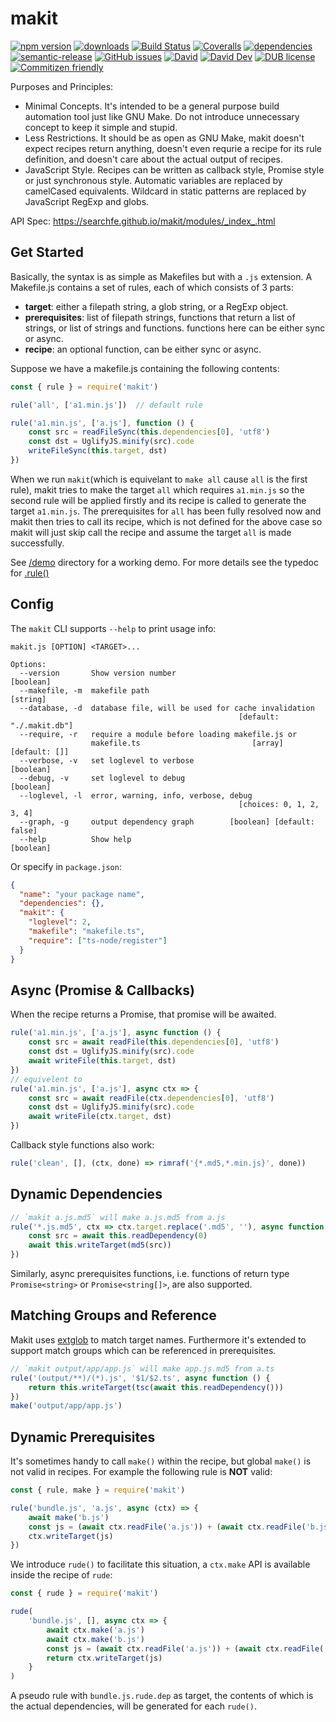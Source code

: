 # makit
[![npm version](https://img.shields.io/npm/v/makit.svg)](https://www.npmjs.org/package/makit)
[![downloads](https://img.shields.io/npm/dm/makit.svg)](https://www.npmjs.org/package/makit)
[![Build Status](https://travis-ci.com/searchfe/makit.svg?branch=master)](https://travis-ci.com/searchfe/makit)
[![Coveralls](https://img.shields.io/coveralls/searchfe/makit.svg)](https://coveralls.io/github/searchfe/makit?branch=master)
[![dependencies](https://img.shields.io/david/searchfe/makit.svg)](https://david-dm.org/searchfe/makit)
[![semantic-release](https://img.shields.io/badge/%20%20%F0%9F%93%A6%F0%9F%9A%80-semantic--release-e10079.svg)](https://github.com/searchfe/makit)
[![GitHub issues](https://img.shields.io/github/issues-closed/searchfe/makit.svg)](https://github.com/searchfe/makit/issues)
[![David](https://img.shields.io/david/searchfe/makit.svg)](https://david-dm.org/searchfe/makit)
[![David Dev](https://img.shields.io/david/dev/searchfe/makit.svg)](https://david-dm.org/searchfe/makit?type=dev)
[![DUB license](https://img.shields.io/dub/l/vibe-d.svg)](https://github.com/searchfe/makit/blob/master/LICENSE)
[![Commitizen friendly](https://img.shields.io/badge/commitizen-friendly-brightgreen.svg)](https://github.com/angular/angular.js/blob/master/DEVELOPERS.md#commits)

Purposes and Principles:

* Minimal Concepts. It's intended to be a general purpose build automation tool just like GNU Make. Do not introduce unnecessary concept to keep it simple and stupid.
* Less Restrictions. It should be as open as GNU Make, makit doesn't expect recipes return anything, doesn't even requrie a recipe for its rule definition, and doesn't care about the actual output of recipes.
* JavaScript Style. Recipes can be written as callback style, Promise style or just synchronous style. Automatic variables are replaced by camelCased equivalents. Wildcard in static patterns are replaced by JavaScript RegExp and globs.

API Spec: <https://searchfe.github.io/makit/modules/_index_.html>

## Get Started

Basically, the syntax is as simple as Makefiles but with a `.js` extension. A Makefile.js contains a set of rules, each of which consists of 3 parts:

* **target**: either a filepath string, a glob string, or a RegExp object.
* **prerequisites**: list of filepath strings, functions that return a list of strings, or list of strings and functions. functions here can be either sync or async.
* **recipe**: an optional function, can be either sync or async.

Suppose we have a makefile.js containing the following contents:

```javascript
const { rule } = require('makit')

rule('all', ['a1.min.js'])  // default rule

rule('a1.min.js', ['a.js'], function () {
    const src = readFileSync(this.dependencies[0], 'utf8')
    const dst = UglifyJS.minify(src).code
    writeFileSync(this.target, dst)
})
```

When we run `makit`(which is equivelant to `make all` cause `all` is the first rule), makit tries to make the target `all` which requires `a1.min.js` so the second rule will be applied firstly and its recipe is called to generate the target `a1.min.js`. The prerequisites for `all` has been fully resolved now and makit then tries to call its recipe, which is not defined for the above case so makit will just skip call the recipe and assume the target `all` is made successfully.

See [/demo](https://github.com/searchfe/makit/tree/master/demo) directory for a working demo.
For more details see the typedoc for [.rule()](https://searchfe.github.io/makit/modules/_index_.html#rule.)

## Config

The `makit` CLI supports `--help` to print usage info:

```
makit.js [OPTION] <TARGET>...

Options:
  --version       Show version number                             [boolean]
  --makefile, -m  makefile path                                    [string]
  --database, -d  database file, will be used for cache invalidation
                                                   [default: "./.makit.db"]
  --require, -r   require a module before loading makefile.js or
                  makefile.ts                         [array] [default: []]
  --verbose, -v   set loglevel to verbose                         [boolean]
  --debug, -v     set loglevel to debug                           [boolean]
  --loglevel, -l  error, warning, info, verbose, debug
                                                   [choices: 0, 1, 2, 3, 4]
  --graph, -g     output dependency graph        [boolean] [default: false]
  --help          Show help                                       [boolean]
```

Or specify in `package.json`:

```json
{
  "name": "your package name",
  "dependencies": {},
  "makit": {
    "loglevel": 2,
    "makefile": "makefile.ts",
    "require": ["ts-node/register"]
  }
}
```

## Async (Promise & Callbacks)

When the recipe returns a Promise, that promise will be awaited.

```javascript
rule('a1.min.js', ['a.js'], async function () {
    const src = await readFile(this.dependencies[0], 'utf8')
    const dst = UglifyJS.minify(src).code
    await writeFile(this.target, dst)
})
// equivelent to
rule('a1.min.js', ['a.js'], async ctx => {
    const src = await readFile(ctx.dependencies[0], 'utf8')
    const dst = UglifyJS.minify(src).code
    await writeFile(ctx.target, dst)
})
```

Callback style functions also work:

```javascript
rule('clean', [], (ctx, done) => rimraf('{*.md5,*.min.js}', done))
```

## Dynamic Dependencies

```javascript
// `makit a.js.md5` will make a.js.md5 from a.js
rule('*.js.md5', ctx => ctx.target.replace('.md5', ''), async function () {
    const src = await this.readDependency(0)
    await this.writeTarget(md5(src))
})
```

Similarly, async prerequisites functions, i.e. functions of return type `Promise<string>` or `Promise<string[]>`, are also supported.


## Matching Groups and Reference

Makit uses [extglob](https://www.npmjs.com/package/extglob) to match target names.
Furthermore it's extended to support match groups which can be referenced in prerequisites.

```javascript
// `makit output/app/app.js` will make app.js.md5 from a.ts
rule('(output/**)/(*).js', '$1/$2.ts', async function () {
    return this.writeTarget(tsc(await this.readDependency()))
})
make('output/app/app.js')
```

## Dynamic Prerequisites

It's sometimes handy to call `make()` within the recipe, but global `make()` is not valid in recipes.
For example the following rule is **NOT** valid:

```javascript
const { rule, make } = require('makit')

rule('bundle.js', 'a.js', async (ctx) => {
    await make('b.js')
    const js = (await ctx.readFile('a.js')) + (await ctx.readFile('b.js'))
    ctx.writeTarget(js)
})
```

We introduce `rude()` to facilitate this situation, a `ctx.make` API is available inside the recipe of `rude`:

```javascript
const { rude } = require('makit')

rude(
    'bundle.js', [], async ctx => {
        await ctx.make('a.js')
        await ctx.make('b.js')
        const js = (await ctx.readFile('a.js')) + (await ctx.readFile('b.js'))
        return ctx.writeTarget(js)
    }
)
```

A pseudo rule with `bundle.js.rude.dep` as target, the contents of which is the actual dependencies,
will be generated for each `rude()`.
